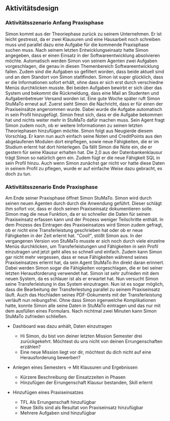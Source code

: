 ## Aktivitätsdesign

### Aktivitätsszenario Anfang Praxisphase

Simon kommt aus der Theoriephase zurück zu seinem Unternehmen. Er ist leicht gestresst, da er zwei Klausuren und eine Hausarbeit noch schreiben muss und parallel dazu eine Aufgabe für die kommende Praxisphase suchen muss. 
Nach seinem letzten Entwicklungseinsatz hatte Simon angegeben, dass er einen Einsatz in der Softwareentwicklung absolvieren möchte. Automatisch werden Simon von seinem Agenten zwei Aufgaben vorgeschlagen, die genau in diesen Themenbereich Softwareentwicklung fallen. Zudem sind die Aufgaben so gefiltert worden, dass beide aktuell sind und an dem Standort von Simon stattfinden. Simon ist super glücklich, dass er die Informationen sofort erhält, ohne dass er sich erst durch verschiedne Menüs durchklicken musste. 
Bei beiden Aufgaben bewirbt er sich über das System und bekommt die Rückmeldung, dass eine Mail an Studenten und Aufgabenbetreuer Versand worden ist.
Eine gute Woche später ruft Simon StuMaTo erneut auf. Zuerst sieht Simon die Nachricht, dass er für einen der Praxiseinsätze angenommen wurde. Dabei wurde die Aufgabe automatisch in sein Profil hinzugefügt. Simon freut sich, dass er die Aufgabe bekommen hat und nichts weiter mehr in StuMaTo dafür machen muss.
Sein Agent fragt Simon zudem noch, ob er weitere Informationen zu seinen letzten Theoriephasen hinzufügen möchte. Simon folgt aus Neugierde diesem Vorschlag. Er kann nun auch einfach seine Noten und CreditPoints aus den abgelaufenen Modulen dort einpflegen, sowie neue Fähigkeiten, die er im Studium erlernt hat dort hinterlegen. 
Da fällt Simon die Note ein, die er gestern für seine Klausur erhalten hat. Die 2,0 aus der Datenbankenklausur trägt Simon so natürlich gern ein. Zudem fügt er die neue Fähigkeit SQL in sein Profil hinzu.
Auch wenn Simon zunächst gar nicht vor hatte diese Daten in seinem Profil zu pflegen, wurde er auf einfache Weise dazu gebracht, es doch zu tun. 


### Aktivitätsszenario Ende Praxisphase

Am Ende seiner Praxisphase öffnet Simon StuMaTo. Simon wird durch seinen neuen Agenten durch durch die Anwendung geführt. Dieser schlägt ihm sofort vor, dass er doch seinen Praxiseinsatz dokumentieren solle. Simon mag die neue Funktion, da er so schneller die Daten für seinen Praxiseinsatz erfassen kann und der Prozess weniger Teilschritte enthält. In dem Prozess des Eintragen des Praxiseinsatzes wird Simon zudem gefragt, ob er nicht eine Transferleistung geschrieben hat oder ob er neue Fähigkeiten in der Zeit erlernt hat. "Cool!", stößt Simon aus. In der vergangenen Version von StuMaTo musste er sich noch durch viele einzelne Menüs durchklicken, um Transferleistungen und Fähigkeiten in sein Profil einzutragen und jetzt geht alles so schnell und einfach. Zudem kann Simon gar nicht mehr vergessen, dass er neue Fähigkeiten während seines Praxiseinsatzes erlernt hat, da sein Agent StuMaTo ihn direkt daran erinnert. Dabei werden Simon sogar die Fähigkeiten vorgeschlagen, die er bei seiner letzten Herausforderung verwendet hat. Simon ist sehr zufrieden mit dem neuen System, da es schlauer ist als er erwartet hat. Nun versucht Simon seine Transferleistung in das System einzutragen. Nun ist es sogar möglich, dass die Bearbeitung der Transferlestung parallel zu seinem Praxiseinsatz läuft. Auch das Hochladen seines PDF-Dokuments mit der Transferleistung verläuft nun reibungsfrei. Ohne dass Simon irgenwelche Komplikationen hatte, konnte Simon alle seine Daten in StuMaTo eintragen und das nur mit dem ausfüllen eines Formulars. Nach nichtmal zwei Minuten kann Simon StuMaTo zufrieden schließen.    


- Dashboard was dazu anhält, Daten einzutragen
    - Hi Simon, du bist von deiner letzten Mission Semester drei zurückgekehrt.     Möchtest du uns nicht von deinen Errungenschaften erzählen?
    - Eine neue Mission liegt vor dir, möchtest du dich nicht auf eine Herausforderung bewerben?

- Anlegen eines Semesters -> Mit Klausuren und Ergebnissen
    - Kürzere Beschreibung der Einsatzzeiten in Phasen
    - Hinzufügen der Errungenschaft Klausur bestanden, Skill erlernt

- Hinzufügen eines Praxiseinsatzes
    - TFL Als Errungenschaft hinzufügbar
    - Neue Skills sind als Resultat von Praxiseinsatz hinzufügbar
    - Mehrere Aufgaben sind hinzufügbar

